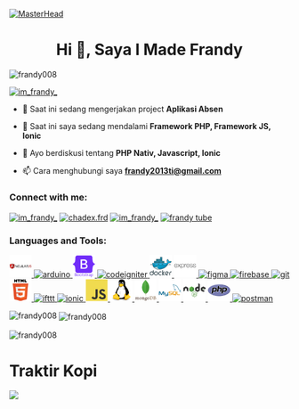 [![MasterHead](https://1.bp.blogspot.com/-7A4WynwLsMw/XbBpCXG8fHI/AAAAAAAAMt4/uOa1bpLskYgrwGbllhSu2SDj_Mig8SXJQCLcBGAsYHQ/s1600/2000_600px.gif)](https://frandy008.github.io)
<h1 align="center">Hi 👋, Saya I Made Frandy</h1>
<p align="left"> <img src="https://komarev.com/ghpvc/?username=frandy008&label=Profile%20views&color=0e75b6&style=flat" alt="frandy008" /> </p>

<p align="left"> <a href="https://twitter.com/im_frandy_" target="blank"><img src="https://img.shields.io/twitter/follow/im_frandy_?logo=twitter&style=for-the-badge" alt="im_frandy_" /></a> </p>

- 🔭 Saat ini sedang mengerjakan project **Aplikasi Absen**

- 🌱 Saat ini saya sedang mendalami **Framework PHP, Framework JS, Ionic**

- 💬 Ayo berdiskusi tentang **PHP Nativ, Javascript, Ionic**

- 📫 Cara menghubungi saya **frandy2013ti@gmail.com**

<h3 align="left">Connect with me:</h3>
<p align="left">
<a href="https://twitter.com/im_frandy_" target="blank"><img align="center" src="https://raw.githubusercontent.com/rahuldkjain/github-profile-readme-generator/master/src/images/icons/Social/twitter.svg" alt="im_frandy_" height="30" width="40" /></a>
<a href="https://fb.com/chadex.frd" target="blank"><img align="center" src="https://raw.githubusercontent.com/rahuldkjain/github-profile-readme-generator/master/src/images/icons/Social/facebook.svg" alt="chadex.frd" height="30" width="40" /></a>
<a href="https://instagram.com/im_frandy_" target="blank"><img align="center" src="https://raw.githubusercontent.com/rahuldkjain/github-profile-readme-generator/master/src/images/icons/Social/instagram.svg" alt="im_frandy_" height="30" width="40" /></a>
<a href="https://www.youtube.com/c/FrandyTube" target="blank"><img align="center" src="https://raw.githubusercontent.com/rahuldkjain/github-profile-readme-generator/master/src/images/icons/Social/youtube.svg" alt="frandy tube" height="30" width="40" /></a>
</p>

<h3 align="left">Languages and Tools:</h3>
<p align="left"> <a href="https://angular.io" target="_blank" rel="noreferrer"> <img src="https://raw.githubusercontent.com/devicons/devicon/master/icons/angularjs/angularjs-original-wordmark.svg" alt="angularjs" width="40" height="40"/> </a> <a href="https://www.arduino.cc/" target="_blank" rel="noreferrer"> <img src="https://cdn.worldvectorlogo.com/logos/arduino-1.svg" alt="arduino" width="40" height="40"/> </a> <a href="https://getbootstrap.com" target="_blank" rel="noreferrer"> <img src="https://raw.githubusercontent.com/devicons/devicon/master/icons/bootstrap/bootstrap-plain-wordmark.svg" alt="bootstrap" width="40" height="40"/> </a> <a href="https://codeigniter.com" target="_blank" rel="noreferrer"> <img src="https://cdn.worldvectorlogo.com/logos/codeigniter.svg" alt="codeigniter" width="40" height="40"/> </a> <a href="https://www.docker.com/" target="_blank" rel="noreferrer"> <img src="https://raw.githubusercontent.com/devicons/devicon/master/icons/docker/docker-original-wordmark.svg" alt="docker" width="40" height="40"/> </a> <a href="https://expressjs.com" target="_blank" rel="noreferrer"> <img src="https://raw.githubusercontent.com/devicons/devicon/master/icons/express/express-original-wordmark.svg" alt="express" width="40" height="40"/> </a> <a href="https://www.figma.com/" target="_blank" rel="noreferrer"> <img src="https://www.vectorlogo.zone/logos/figma/figma-icon.svg" alt="figma" width="40" height="40"/> </a> <a href="https://firebase.google.com/" target="_blank" rel="noreferrer"> <img src="https://www.vectorlogo.zone/logos/firebase/firebase-icon.svg" alt="firebase" width="40" height="40"/> </a> <a href="https://git-scm.com/" target="_blank" rel="noreferrer"> <img src="https://www.vectorlogo.zone/logos/git-scm/git-scm-icon.svg" alt="git" width="40" height="40"/> </a> <a href="https://www.w3.org/html/" target="_blank" rel="noreferrer"> <img src="https://raw.githubusercontent.com/devicons/devicon/master/icons/html5/html5-original-wordmark.svg" alt="html5" width="40" height="40"/> </a> <a href="https://ifttt.com/" target="_blank" rel="noreferrer"> <img src="https://www.vectorlogo.zone/logos/ifttt/ifttt-ar21.svg" alt="ifttt" width="40" height="40"/> </a> <a href="https://ionicframework.com" target="_blank" rel="noreferrer"> <img src="https://upload.wikimedia.org/wikipedia/commons/d/d1/Ionic_Logo.svg" alt="ionic" width="40" height="40"/> </a> <a href="https://developer.mozilla.org/en-US/docs/Web/JavaScript" target="_blank" rel="noreferrer"> <img src="https://raw.githubusercontent.com/devicons/devicon/master/icons/javascript/javascript-original.svg" alt="javascript" width="40" height="40"/> </a> <a href="https://www.linux.org/" target="_blank" rel="noreferrer"> <img src="https://raw.githubusercontent.com/devicons/devicon/master/icons/linux/linux-original.svg" alt="linux" width="40" height="40"/> </a> <a href="https://www.mongodb.com/" target="_blank" rel="noreferrer"> <img src="https://raw.githubusercontent.com/devicons/devicon/master/icons/mongodb/mongodb-original-wordmark.svg" alt="mongodb" width="40" height="40"/> </a> <a href="https://www.mysql.com/" target="_blank" rel="noreferrer"> <img src="https://raw.githubusercontent.com/devicons/devicon/master/icons/mysql/mysql-original-wordmark.svg" alt="mysql" width="40" height="40"/> </a> <a href="https://nodejs.org" target="_blank" rel="noreferrer"> <img src="https://raw.githubusercontent.com/devicons/devicon/master/icons/nodejs/nodejs-original-wordmark.svg" alt="nodejs" width="40" height="40"/> </a> <a href="https://www.php.net" target="_blank" rel="noreferrer"> <img src="https://raw.githubusercontent.com/devicons/devicon/master/icons/php/php-original.svg" alt="php" width="40" height="40"/> </a> <a href="https://postman.com" target="_blank" rel="noreferrer"> <img src="https://www.vectorlogo.zone/logos/getpostman/getpostman-icon.svg" alt="postman" width="40" height="40"/> </a> </p>

<p><img align="left" src="https://github-readme-stats.vercel.app/api/top-langs?username=frandy008&show_icons=true&locale=en&layout=compact" alt="frandy008" /></p>

<p>&nbsp;<img align="center" src="https://github-readme-stats.vercel.app/api?username=frandy008&show_icons=true&locale=en" alt="frandy008" /></p>

<p><img align="center" src="https://github-readme-streak-stats.herokuapp.com/?user=frandy008&" alt="frandy008" /></p>

# Traktir Kopi
<img src="https://blogger.googleusercontent.com/img/b/R29vZ2xl/AVvXsEhdTqU3gB59T33knsVnjxd2PF7tKF10VaPUw1B74KtZRHPVbgrZKluYaoVgUFLfCkKdo8SWM1vw8oB6cg5fCz6VWlnacT-R-wFGab_UAXbleYGkHEZV4ssCyCII86xIqEQ7yTT6K41u40clY1PdnnzOFsecOxVDITFBnbOy1Uwca3U59lxHy08ROT-bMWYh/s1000/qris%20f%20shop.png" width="30%">

